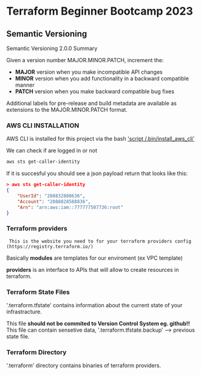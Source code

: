 # Terraform Beginner Bootcamp 2023

## Semantic Versioning 

Semantic Versioning 2.0.0
Summary

Given a version number MAJOR.MINOR.PATCH, increment the:

   - **MAJOR** version when you make incompatible API changes
   - **MINOR** version when you add functionality in a backward compatible manner
   - **PATCH** version when you make backward compatible bug fixes

Additional labels for pre-release and build metadata are available as extensions to the MAJOR.MINOR.PATCH format.


### AWS CLI INSTALLATION

AWS CLI is installed for this project via the bash ['script /.bin/install_aws_cli'](/workspace/terraform-begginer-bootcamp-2023/.bin/install_aws_cli)

We can check if are logged in or not
```sh
aws sts get-caller-identity
```


If it is succesful you should see a json payload return that looks like this:

```json
> aws sts get-caller-identity
{
    "UserId": "208832880636",
    "Account": "2088828588836",
    "Arn": "arn:aws:iam::777777507736:root"
}
```

### Terraform providers ###

``` This is the website you need to for your terraform providers config (https://registry.terraform.io/)```

Basically **modules** are templates for our enviroment (ex VPC template)

**providers** is an interface to APIs that will allow to create resources in terraform.

### Terraform State Files

'.terraform.tfstate' contains information about the current state of your infrastracture.

This file **should not be commited to Version Control System eg. github!!**
This file can contain sensetive data, '.terraform.tfstate.backup' --> previous state file. 

### Terraform Directory

'.terraform' directory contains binaries of terraform providers. 